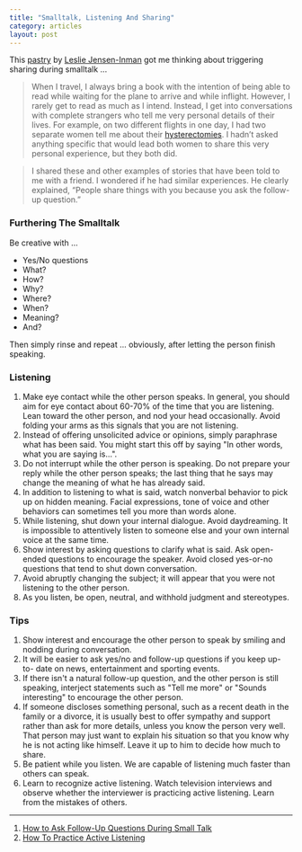 ```yaml
---
title: "Smalltalk, Listening And Sharing"
category: articles
layout: post
---
```


This [pastry][2] by [Leslie Jensen-Inman][3] got me thinking about triggering
sharing during smalltalk ...

> When I travel, I always bring a book with the intention of being able to read
> while waiting for the plane to arrive and while inflight. However, I rarely
> get to read as much as I intend. Instead, I get into conversations with
> complete strangers who tell me very personal details of their lives. For
> example, on two different flights in one day, I had two separate women tell me
> about their [hysterectomies][1]. I hadn’t asked anything specific that would
> lead both women to share this very personal experience, but they both did.

> I shared these and other examples of stories that have been told to me with a
> friend. I wondered if he had similar experiences. He clearly explained,
> “People share things with you because you ask the follow-up question.”

### Furthering The Smalltalk

Be creative with ...

* Yes/No questions
* What?
* How?
* Why?
* Where?
* When?
* Meaning?
* And?

Then simply rinse and repeat ... obviously, after letting the person finish
speaking.

### Listening

1. Make eye contact while the other person speaks. In general, you should aim
   for eye contact about 60-70% of the time that you are listening. Lean toward
   the other person, and nod your head occasionally. Avoid folding your arms as
   this signals that you are not listening.
2. Instead of offering unsolicited advice or opinions, simply paraphrase what
   has been said. You might start this off by saying "In other words, what you
   are saying is...".
3. Do not interrupt while the other person is speaking. Do not prepare your
   reply while the other person speaks; the last thing that he says may change
   the meaning of what he has already said.
4. In addition to listening to what is said, watch nonverbal behavior to pick up
   on hidden meaning. Facial expressions, tone of voice and other behaviors can
   sometimes tell you more than words alone.
5. While listening, shut down your internal dialogue. Avoid daydreaming. It is
   impossible to attentively listen to someone else and your own internal voice
   at the same time.
6. Show interest by asking questions to clarify what is said. Ask open-ended
   questions to encourage the speaker. Avoid closed yes-or-no questions that
   tend to shut down conversation.
7. Avoid abruptly changing the subject; it will appear that you were not
   listening to the other person.
8. As you listen, be open, neutral, and withhold judgment and stereotypes.

### Tips

1. Show interest and encourage the other person to speak by smiling and nodding
   during conversation.
2. It will be easier to ask yes/no and follow-up questions if you keep up- to-
   date on news, entertainment and sporting events.
3. If there isn't a natural follow-up question, and the other person is still
   speaking, interject statements such as "Tell me more" or "Sounds interesting"
   to encourage the other person.
4. If someone discloses something personal, such as a recent death in the family
   or a divorce, it is usually best to offer sympathy and support rather than
   ask for more details, unless you know the person very well. That person may
   just want to explain his situation so that you know why he is not acting like
   himself. Leave it up to him to decide how much to share.
5. Be patient while you listen. We are capable of listening much faster than
   others can speak.
6. Learn to recognize active listening. Watch television interviews and observe
   whether the interviewer is practicing active listening. Learn from the
   mistakes of others.

---

1. [How to Ask Follow-Up Questions During Small Talk][5]
2. [How To Practice Active Listening][4]

[1]: https://en.wikipedia.org/wiki/Hysterectomy
[2]: http://the-pastry-box-project.net/leslie-jensen-inman/2013-october-24/
[3]: http://the-pastry-box-project.net/baker/leslie-jensen-inman/
[4]: http://socialanxietydisorder.about.com/od/copingwithsad/ht/activelistening.htm
[5]: http://socialanxietydisorder.about.com/od/socialskills/ht/How-To-Ask-Follow-Up-Questions-During-Small-Talk.htm
